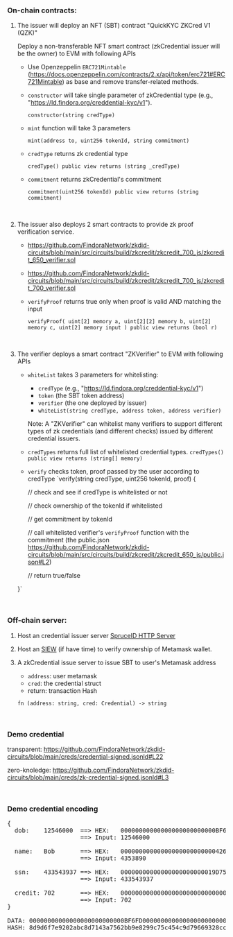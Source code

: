 
### On-chain contracts:

1. The issuer will deploy an NFT (SBT) contract "QuickKYC ZKCred V1 (QZK)"

   Deploy a non-transferable NFT smart contract (zkCredential issuer will be the owner) to EVM with following APIs
    - Use Openzeppelin `ERC721Mintable` (https://docs.openzeppelin.com/contracts/2.x/api/token/erc721#ERC721Mintable)
      as base and remove transfer-related methods.

    - `constructor` will take single parameter of zkCredential type (e.g., "https://ld.findora.org/creddential-kyc/v1").

      `constructor(string credType)`

    - `mint` function will take 3 parameters

      `mint(address to, uint256 tokenId, string commitment)`

    - `credType` returns zk credential type

      `credType() public view returns (string _credType)`

    - `commitment` returns zkCredential's commitment

      `commitment(uint256 tokenId) public view returns (string commitment)`

<br/>

2. The issuer also deploys 2 smart contracts to provide zk proof verification service.

     - https://github.com/FindoraNetwork/zkdid-circuits/blob/main/src/circuits/build/zkcredit/zkcredit_700_js/zkcredit_650_verifier.sol
     - https://github.com/FindoraNetwork/zkdid-circuits/blob/main/src/circuits/build/zkcredit/zkcredit_700_js/zkcredit_700_verifier.sol
     - `verifyProof` returns true only when proof is valid AND matching the input

       `verifyProof(
            uint[2] memory a,
            uint[2][2] memory b,
            uint[2] memory c,
            uint[2] memory input
        ) public view returns (bool r)`

<br/>

3. The verifier deploys a smart contract "ZKVerifier" to EVM with following APIs
    - `whiteList` takes 3 parameters for whitelisting:
      - `credType` (e.g., "https://ld.findora.org/creddential-kyc/v1")
      - `token` (the SBT token address)
      - `verifier` (the one deployed by issuer)
      - `whiteList(string credType, address token, address verifier)`

      Note: A "ZKVerifier" can whitelist many verifiers to support different types of zk credentials (and different checks) issued by different credential issuers.

    - `credTypes` returns full list of whitelisted credential types.
      `credTypes() public view returns (string[] memory)`

    - `verify` checks token, proof passed by the user according to credType
      `verify(string credType, uint256 tokenId, proof) {
        
         // check and see if credType is whitelisted or not

         // check ownership of the tokenId if whitelisted

         // get commitment by tokenId

         // call whitelisted verifier's `verifyProof` function with the commitment (the public.json https://github.com/FindoraNetwork/zkdid-circuits/blob/main/src/circuits/build/zkcredit/zkcredit_650_js/public.json#L2)

         // return true/false

    }`

<br/>

### Off-chain server:

1. Host an credential issuer server [SpruceID HTTP Server](https://www.spruceid.dev/didkit/didkit-packages/http-server)

2. Host an [SIEW](https://github.com/spruceid/siwe-quickstart) (if have time) to verify ownership of Metamask wallet.


3. A zkCredential issue server to issue SBT to user's Metamask address
   - `address`: user metamask
   - `cred`: the credential struct
   - return: transaction Hash

   `fn (address: string, cred: Credential) -> string`

<br/>

### Demo credential

transparent: https://github.com/FindoraNetwork/zkdid-circuits/blob/main/creds/credential-signed.jsonld#L22

zero-knoledge: https://github.com/FindoraNetwork/zkdid-circuits/blob/main/creds/zk-credential-signed.jsonld#L3

<br/>

### Demo credential encoding
<pre>
{
  dob:    12546000  ==> HEX:   00000000000000000000000000BF6FD0
                    ==> Input: 12546000

  name:   Bob       ==> HEX:   00000000000000000000000000426F62
                    ==> Input: 4353890

  ssn:    433543937 ==> HEX:   00000000000000000000000019D75B01
                    ==> Input: 433543937

  credit: 702       ==> HEX:   000000000000000000000000000002BE
                    ==> Input: 702
}

DATA: 00000000000000000000000000BF6FD000000000000000000000000000426F6200000000000000000000000019D75B01000000000000000000000000000002BE
HASH: 8d9d6f7e9202abc8d7143a7562bb9e8299c75c454c9d79669328cca5615e0ae0
<pre>

